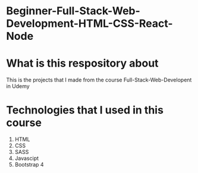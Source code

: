 # Beginner-Full-Stack-Web-Development-HTML-CSS-React-Node

# What is this respository about

This is the projects that I made from the course Full-Stack-Web-Developent in Udemy

# Technologies that I used in this course

1. HTML
2. CSS
3. SASS
4. Javascipt
5. Bootstrap 4
